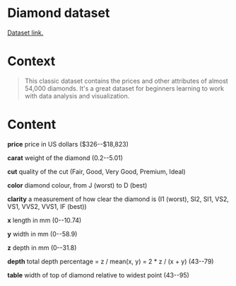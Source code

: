 # Diamond dataset


[Dataset link.](https://www.kaggle.com/shivam2503/diamonds)

Context
=======

> This classic dataset contains the prices and other attributes of almost 54,000 diamonds. It's a great dataset for beginners learning to work with data analysis and visualization.

Content
=======

**price** price in US dollars (\$326--\$18,823)

**carat** weight of the diamond (0.2--5.01)

**cut** quality of the cut (Fair, Good, Very Good, Premium, Ideal)

**color** diamond colour, from J (worst) to D (best)

**clarity** a measurement of how clear the diamond is (I1 (worst), SI2, SI1, VS2, VS1, VVS2, VVS1, IF (best))

**x** length in mm (0--10.74)

**y** width in mm (0--58.9)

**z** depth in mm (0--31.8)

**depth** total depth percentage = z / mean(x, y) = 2 * z / (x + y) (43--79)

**table** width of top of diamond relative to widest point (43--95)